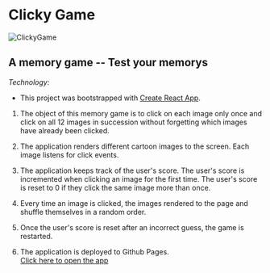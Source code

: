 # Clicky Game

![ClickyGame](https://user-images.githubusercontent.com/18557337/56632577-49c99100-660f-11e9-8cc5-ab77594ee0a9.png)

## A memory game -- Test your memorys

_Technology:_

- This project was bootstrapped with [Create React App](https://github.com/facebook/create-react-app).

1. The object of this memory game is to click on each image only once and click on all 12 images in succession without forgetting which images have already been clicked.

2. The application renders different cartoon images to the screen. Each image listens for click events.

3. The application keeps track of the user's score. The user's score is incremented when clicking an image for the first time. The user's score is reset to 0 if they click the same image more than once.

4. Every time an image is clicked, the images rendered to the page and shuffle themselves in a random order.

5. Once the user's score is reset after an incorrect guess, the game is restarted.

6. The application is deployed to Github Pages.  
[Click here to open the app](https://edfeld.github.io/clicky-game/)